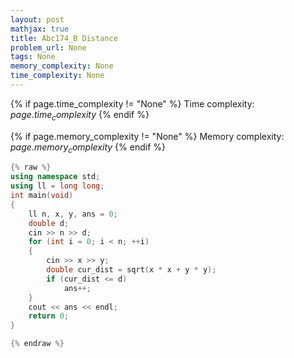 ```yaml
---
layout: post
mathjax: true
title: Abc174_B Distance
problem_url: None
tags: None
memory_complexity: None
time_complexity: None
---
```




{% if page.time_complexity != "None" %}
Time complexity: ${{ page.time_complexity }}$
{% endif %}

{% if page.memory_complexity != "None" %}
Memory complexity: ${{ page.memory_complexity }}$
{% endif %}

```cpp
{% raw %}
using namespace std;
using ll = long long;
int main(void)
{
    ll n, x, y, ans = 0;
    double d;
    cin >> n >> d;
    for (int i = 0; i < n; ++i)
    {
        cin >> x >> y;
        double cur_dist = sqrt(x * x + y * y);
        if (cur_dist <= d)
            ans++;
    }
    cout << ans << endl;
    return 0;
}

{% endraw %}
```